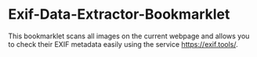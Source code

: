 # Exif-Data-Extractor-Bookmarklet
This bookmarklet scans all images on the current webpage and allows you to check their EXIF metadata easily using the service https://exif.tools/.
